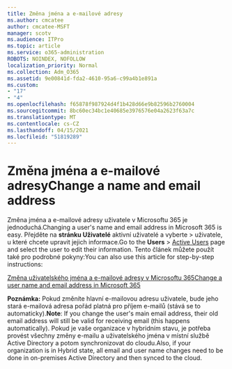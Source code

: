 ```yaml
---
title: Změna jména a e-mailové adresy
ms.author: cmcatee
author: cmcatee-MSFT
manager: scotv
ms.audience: ITPro
ms.topic: article
ms.service: o365-administration
ROBOTS: NOINDEX, NOFOLLOW
localization_priority: Normal
ms.collection: Adm_O365
ms.assetid: 9e00841d-fda2-4610-95a6-c99a4b1e891a
ms.custom:
- "17"
- "4"
ms.openlocfilehash: f65878f987924d4f1b428d66e9b82596b2760004
ms.sourcegitcommit: 8bc60ec34bc1e40685e3976576e04a2623f63a7c
ms.translationtype: MT
ms.contentlocale: cs-CZ
ms.lasthandoff: 04/15/2021
ms.locfileid: "51819289"
---
```

# <a name="change-a-name-and-email-address"></a><span data-ttu-id="b36bb-102">Změna jména a e-mailové adresy</span><span class="sxs-lookup"><span data-stu-id="b36bb-102">Change a name and email address</span></span>

<span data-ttu-id="b36bb-103">Změna jména a e-mailové adresy uživatele v Microsoftu 365 je jednoduchá.</span><span class="sxs-lookup"><span data-stu-id="b36bb-103">Changing a user's name and email address in Microsoft 365 is easy.</span></span> <span data-ttu-id="b36bb-104">Přejděte na **stránku Uživatelé** aktivní uživatelé a vyberte \> [](https://go.microsoft.com/fwlink/p/?linkid=834822) uživatele, u které chcete upravit jejich informace.</span><span class="sxs-lookup"><span data-stu-id="b36bb-104">Go to the **Users** \> [Active Users](https://go.microsoft.com/fwlink/p/?linkid=834822) page and select the user to edit their information.</span></span> <span data-ttu-id="b36bb-105">Tento článek můžete použít také pro podrobné pokyny:</span><span class="sxs-lookup"><span data-stu-id="b36bb-105">You can also use this article for step-by-step instructions:</span></span>
  
[<span data-ttu-id="b36bb-106">Změna uživatelského jména a e-mailové adresy v Microsoftu 365</span><span class="sxs-lookup"><span data-stu-id="b36bb-106">Change a user name and email address in Microsoft 365</span></span>](https://docs.microsoft.com/microsoft-365/admin/add-users/change-a-user-name-and-email-address)
  
 <span data-ttu-id="b36bb-107">**Poznámka:** Pokud změníte hlavní e-mailovou adresu uživatele, bude jeho stará e-mailová adresa pořád platná pro příjem e-mailů (stává se to automaticky).</span><span class="sxs-lookup"><span data-stu-id="b36bb-107">**Note**: If you change the user's main email address, their old email address will still be valid for receiving email (this happens automatically).</span></span> <span data-ttu-id="b36bb-108">Pokud je vaše organizace v hybridním stavu, je potřeba provést všechny změny e-mailu a uživatelského jména v místní službě Active Directory a potom synchronizovat do cloudu.</span><span class="sxs-lookup"><span data-stu-id="b36bb-108">Also, if your organization is in Hybrid state, all email and user name changes need to be done in on-premises Active Directory and then synced to the cloud.</span></span>